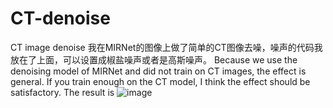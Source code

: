 # CT-denoise
CT image denoise
我在MIRNet的图像上做了简单的CT图像去噪，噪声的代码我放在了上面，可以设置成椒盐噪声或者是高斯噪声。
Because we use the denoising model of MIRNet and did not train on CT images, the effect is general. If you train enough on the CT model, I think the effect should be satisfactory.
The result is ![image](https://github.com/zhangbaijin/MPRNet-Cloud-removal/blob/main/structure.PNG)
